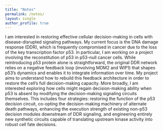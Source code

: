 ```yaml
---
title: "Notes"
permalink: /notes/
layout: single
author_profile: true
---
```


I am interested in restoring effective cellular decision-making in cells with disease-disrupted signaling pathways. My current focus is the DNA damage response (DDR), which is frequently compromised in cancer due to the loss of the key transcription factor p53. In particular, I am working on a project involving the reconstitution of p53 in p53-null cancer cells. While reintroducing p53 protein alone is straightforward, the original DDR network relies on a negative feedback loop (involving MDM2 and WIP1) that shapes p53’s dynamics and enables it to integrate information over time. My project aims to understand how to rebuild this feedback architecture in order to restore the cell’s full decision-making capacity. More broadly, I am interested exploring how cells might regain decision-making ability when p53 is absent by modifying the decision-making signaling circuits themselves. This includes four strategies: restoring the function of the p53 decision circuit, co-opting the decision-making machinery of alternate death pathways, enhancing the execution strength of existing non-p53 decision modules downstream of DDR signaling, and engineering entirely new synthetic circuits capable of translating upstream kinase activity into robust cell fate decisions.

